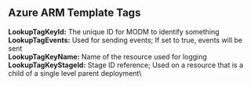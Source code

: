 ## Azure ARM Template Tags

**LookupTagKeyId:** The unique ID for MODM to identify something\
**LookupTagEvents:** Used for sending events; If set to true, events will be sent\
**LookupTagKeyName:** Name of the resource used for logging\
**LookupTagKeyStageId:** Stage ID reference; Used on a resource that is a child of a single level parent deployment\
